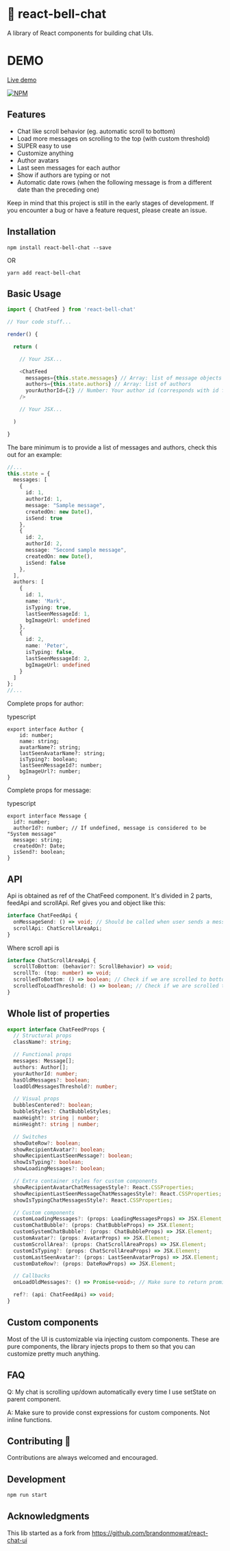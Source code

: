 # :bell: react-bell-chat

A library of React components for building chat UIs.

# DEMO

[Live demo](https://peterkottas.github.io/react-bell-chat/)

[![NPM](https://nodei.co/npm/react-bell-chat.png?downloads=true&downloadRank=true&stars=true)](https://nodei.co/npm/react-bell-chat/)

## Features

* Chat like scroll behavior (eg. automatic scroll to bottom)
* Load more messages on scrolling to the top (with custom threshold)
* SUPER easy to use
* Customize anything
* Author avatars
* Last seen messages for each author
* Show if authors are typing or not
* Automatic date rows (when the following message is from a different date than the preceding one)

Keep in mind that this project is still in the early stages of development. If you encounter a bug or have a feature request, please create an issue.

## Installation

`npm install react-bell-chat --save`

OR

`yarn add react-bell-chat`

## Basic Usage

```typescript
import { ChatFeed } from 'react-bell-chat'

// Your code stuff...

render() {

  return (

    // Your JSX...

    <ChatFeed
      messages={this.state.messages} // Array: list of message objects
      authors={this.state.authors} // Array: list of authors
      yourAuthorId={2} // Number: Your author id (corresponds with id from list of authors)
    />

    // Your JSX...

  )

}
```

The bare minimum is to provide a list of messages and authors, check this out for an example:

```typescript
//...
this.state = {
  messages: [
    {
      id: 1,
      authorId: 1,
      message: "Sample message",
      createdOn: new Date(),
      isSend: true
    },
    {
      id: 2,
      authorId: 2,
      message: "Second sample message",
      createdOn: new Date(),
      isSend: false
    },
  ],
  authors: [
    {
      id: 1,
      name: 'Mark',
      isTyping: true,
      lastSeenMessageId: 1,
      bgImageUrl: undefined
    },
    {
      id: 2,
      name: 'Peter',
      isTyping: false,
      lastSeenMessageId: 2,
      bgImageUrl: undefined
    }
  ]
};
//...
```

Complete props for author:

typescript
```
export interface Author {
    id: number;
    name: string;
    avatarName?: string;
    lastSeenAvatarName?: string;
    isTyping?: boolean;
    lastSeenMessageId?: number;
    bgImageUrl?: number;
}
```

Complete props for message:

typescript
```
export interface Message {
  id?: number;
  authorId?: number; // If undefined, message is considered to be "System message"
  message: string;
  createdOn?: Date;
  isSend?: boolean;
}
```

## API

Api is obtained as ref of the ChatFeed component. It's divided in 2 parts, feedApi and scrollApi. Ref gives you and object like this:
```typescript
interface ChatFeedApi {
  onMessageSend: () => void; // Should be called when user sends a message (this scrolls the component down)
  scrollApi: ChatScrollAreaApi;
}
```

Where scroll api is

```typescript
interface ChatScrollAreaApi {
  scrollToBottom: (behavior?: ScrollBehavior) => void;
  scrollTo: (top: number) => void;
  scrolledToBottom: () => boolean; // Check if we are scrolled to bottom
  scrolledToLoadThreshold: () => boolean; // Check if we are scrolled to threshold where we need to load messages
}
```

## Whole list of properties

```typescript
export interface ChatFeedProps {
  // Structural props
  className?: string;

  // Functional props
  messages: Message[];
  authors: Author[];
  yourAuthorId: number;
  hasOldMessages?: boolean;
  loadOldMessagesThreshold?: number;

  // Visual props
  bubblesCentered?: boolean;
  bubbleStyles?: ChatBubbleStyles;
  maxHeight?: string | number;
  minHeight?: string | number;

  // Switches
  showDateRow?: boolean;
  showRecipientAvatar?: boolean;
  showRecipientLastSeenMessage?: boolean;
  showIsTyping?: boolean;
  showLoadingMessages?: boolean;

  // Extra container styles for custom components
  showRecipientAvatarChatMessagesStyle?: React.CSSProperties;
  showRecipientLastSeenMessageChatMessagesStyle?: React.CSSProperties;
  showIsTypingChatMessagesStyle?: React.CSSProperties;

  // Custom components
  customLoadingMessages?: (props: LoadingMessagesProps) => JSX.Element;
  customChatBubble?: (props: ChatBubbleProps) => JSX.Element;
  customSystemChatBubble?: (props: ChatBubbleProps) => JSX.Element;
  customAvatar?: (props: AvatarProps) => JSX.Element;
  customScrollArea?: (props: ChatScrollAreaProps) => JSX.Element;
  customIsTyping?: (props: ChatScrollAreaProps) => JSX.Element;
  customLastSeenAvatar?: (props: LastSeenAvatarProps) => JSX.Element;
  customDateRow?: (props: DateRowProps) => JSX.Element;

  // Callbacks
  onLoadOldMessages?: () => Promise<void>; // Make sure to return promise that only resolves after state is updated.

  ref?: (api: ChatFeedApi) => void;
}
```

## Custom components

Most of the UI is customizable via injecting custom components. These are pure components, the library injects props to them so that you can customize pretty much anything.

## FAQ

Q: My chat is scrolling up/down automatically every time I use setState on parent component.

A: Make sure to provide const expressions for custom components. Not inline functions.

## Contributing 🔧

Contributions are always welcomed and encouraged.

## Development

```sh
npm run start
```

## Acknowledgments

This lib started as a fork from https://github.com/brandonmowat/react-chat-ui
